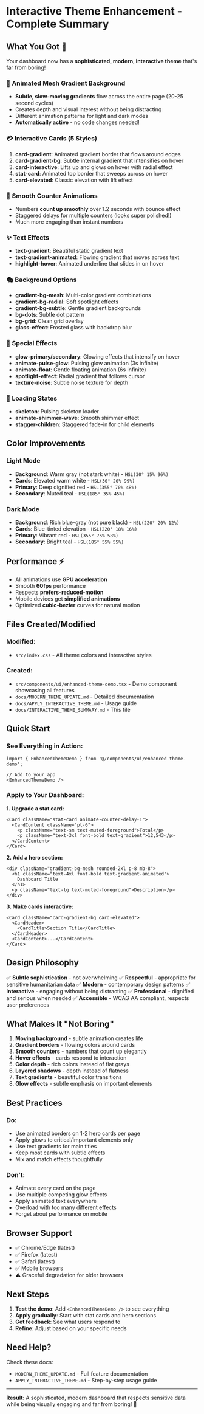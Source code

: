 # Interactive Theme Enhancement - Complete Summary

## What You Got 🎨

Your dashboard now has a **sophisticated, modern, interactive theme** that's far from boring!

### 🌊 Animated Mesh Gradient Background
- **Subtle, slow-moving gradients** flow across the entire page (20-25 second cycles)
- Creates depth and visual interest without being distracting
- Different animation patterns for light and dark modes
- **Automatically active** - no code changes needed!

### 💳 Interactive Cards (5 Styles)

1. **card-gradient**: Animated gradient border that flows around edges
2. **card-gradient-bg**: Subtle internal gradient that intensifies on hover
3. **card-interactive**: Lifts up and glows on hover with radial effect
4. **stat-card**: Animated top border that sweeps across on hover
5. **card-elevated**: Classic elevation with lift effect

### 🔢 Smooth Counter Animations
- Numbers **count up smoothly** over 1.2 seconds with bounce effect
- Staggered delays for multiple counters (looks super polished!)
- Much more engaging than instant numbers

### ✨ Text Effects

- **text-gradient**: Beautiful static gradient text
- **text-gradient-animated**: Flowing gradient that moves across text
- **highlight-hover**: Animated underline that slides in on hover

### 🎭 Background Options

- **gradient-bg-mesh**: Multi-color gradient combinations
- **gradient-bg-radial**: Soft spotlight effects
- **gradient-bg-subtle**: Gentle gradient backgrounds
- **bg-dots**: Subtle dot pattern
- **bg-grid**: Clean grid overlay
- **glass-effect**: Frosted glass with backdrop blur

### 💫 Special Effects

- **glow-primary/secondary**: Glowing effects that intensify on hover
- **animate-pulse-glow**: Pulsing glow animation (3s infinite)
- **animate-float**: Gentle floating animation (6s infinite)
- **spotlight-effect**: Radial gradient that follows cursor
- **texture-noise**: Subtle noise texture for depth

### 📱 Loading States

- **skeleton**: Pulsing skeleton loader
- **animate-shimmer-wave**: Smooth shimmer effect
- **stagger-children**: Staggered fade-in for child elements

## Color Improvements

### Light Mode
- **Background**: Warm gray (not stark white) - `HSL(30° 15% 96%)`
- **Cards**: Elevated warm white - `HSL(30° 20% 99%)`
- **Primary**: Deep dignified red - `HSL(355° 70% 48%)`
- **Secondary**: Muted teal - `HSL(185° 35% 45%)`

### Dark Mode
- **Background**: Rich blue-gray (not pure black) - `HSL(220° 20% 12%)`
- **Cards**: Blue-tinted elevation - `HSL(220° 18% 16%)`
- **Primary**: Vibrant red - `HSL(355° 75% 58%)`
- **Secondary**: Bright teal - `HSL(185° 55% 55%)`

## Performance ⚡

- All animations use **GPU acceleration**
- Smooth **60fps** performance
- Respects **prefers-reduced-motion**
- Mobile devices get **simplified animations**
- Optimized **cubic-bezier** curves for natural motion

## Files Created/Modified

### Modified:
- `src/index.css` - All theme colors and interactive styles

### Created:
- `src/components/ui/enhanced-theme-demo.tsx` - Demo component showcasing all features
- `docs/MODERN_THEME_UPDATE.md` - Detailed documentation
- `docs/APPLY_INTERACTIVE_THEME.md` - Usage guide
- `docs/INTERACTIVE_THEME_SUMMARY.md` - This file

## Quick Start

### See Everything in Action:
```tsx
import { EnhancedThemeDemo } from '@/components/ui/enhanced-theme-demo';

// Add to your app
<EnhancedThemeDemo />
```

### Apply to Your Dashboard:

**1. Upgrade a stat card:**
```tsx
<Card className="stat-card animate-counter-delay-1">
  <CardContent className="pt-6">
    <p className="text-sm text-muted-foreground">Total</p>
    <p className="text-3xl font-bold text-gradient">12,543</p>
  </CardContent>
</Card>
```

**2. Add a hero section:**
```tsx
<div className="gradient-bg-mesh rounded-2xl p-8 mb-8">
  <h1 className="text-4xl font-bold text-gradient-animated">
    Dashboard Title
  </h1>
  <p className="text-lg text-muted-foreground">Description</p>
</div>
```

**3. Make cards interactive:**
```tsx
<Card className="card-gradient-bg card-elevated">
  <CardHeader>
    <CardTitle>Section Title</CardTitle>
  </CardHeader>
  <CardContent>...</CardContent>
</Card>
```

## Design Philosophy

✅ **Subtle sophistication** - not overwhelming
✅ **Respectful** - appropriate for sensitive humanitarian data
✅ **Modern** - contemporary design patterns
✅ **Interactive** - engaging without being distracting
✅ **Professional** - dignified and serious when needed
✅ **Accessible** - WCAG AA compliant, respects user preferences

## What Makes It "Not Boring"

1. **Moving background** - subtle animation creates life
2. **Gradient borders** - flowing colors around cards
3. **Smooth counters** - numbers that count up elegantly
4. **Hover effects** - cards respond to interaction
5. **Color depth** - rich colors instead of flat grays
6. **Layered shadows** - depth instead of flatness
7. **Text gradients** - beautiful color transitions
8. **Glow effects** - subtle emphasis on important elements

## Best Practices

### Do:
- Use animated borders on 1-2 hero cards per page
- Apply glows to critical/important elements only
- Use text gradients for main titles
- Keep most cards with subtle effects
- Mix and match effects thoughtfully

### Don't:
- Animate every card on the page
- Use multiple competing glow effects
- Apply animated text everywhere
- Overload with too many different effects
- Forget about performance on mobile

## Browser Support

- ✅ Chrome/Edge (latest)
- ✅ Firefox (latest)
- ✅ Safari (latest)
- ✅ Mobile browsers
- ⚠️ Graceful degradation for older browsers

## Next Steps

1. **Test the demo**: Add `<EnhancedThemeDemo />` to see everything
2. **Apply gradually**: Start with stat cards and hero sections
3. **Get feedback**: See what users respond to
4. **Refine**: Adjust based on your specific needs

## Need Help?

Check these docs:
- `MODERN_THEME_UPDATE.md` - Full feature documentation
- `APPLY_INTERACTIVE_THEME.md` - Step-by-step usage guide

---

**Result**: A sophisticated, modern dashboard that respects sensitive data while being visually engaging and far from boring! 🎉
